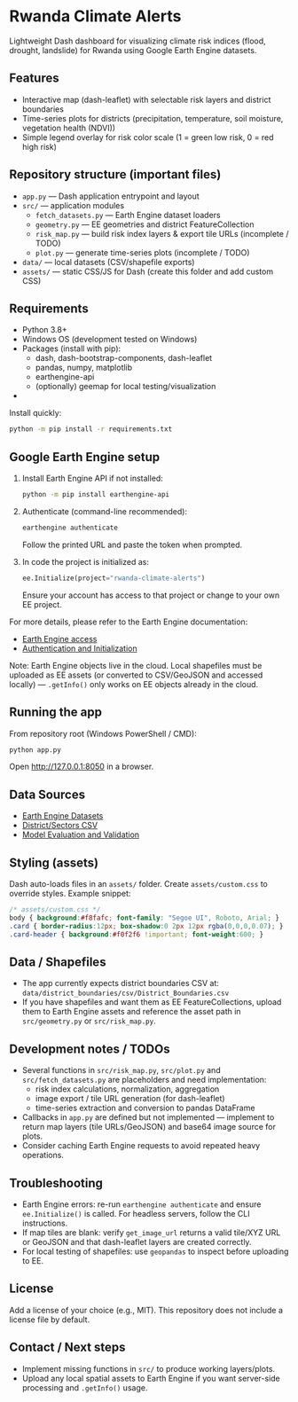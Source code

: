 # Rwanda Climate Alerts

Lightweight Dash dashboard for visualizing climate risk indices (flood, drought, landslide) for Rwanda using Google Earth Engine datasets.


## Features
- Interactive map (dash-leaflet) with selectable risk layers and district boundaries
- Time-series plots for districts (precipitation, temperature, soil moisture, vegetation health (NDVI))
- Simple legend overlay for risk color scale (1 = green low risk, 0 = red high risk)

## Repository structure (important files)
- `app.py` — Dash application entrypoint and layout
- `src/` — application modules
  - `fetch_datasets.py` — Earth Engine dataset loaders
  - `geometry.py` — EE geometries and district FeatureCollection
  - `risk_map.py` — build risk index layers & export tile URLs (incomplete / TODO)
  - `plot.py` — generate time-series plots (incomplete / TODO)
- `data/` — local datasets (CSV/shapefile exports)
- `assets/` — static CSS/JS for Dash (create this folder and add custom CSS)

## Requirements
- Python 3.8+
- Windows OS (development tested on Windows)
- Packages (install with pip):
  - dash, dash-bootstrap-components, dash-leaflet
  - pandas, numpy, matplotlib
  - earthengine-api
  - (optionally) geemap for local testing/visualization
-

Install quickly:
```bash
python -m pip install -r requirements.txt
```

## Google Earth Engine setup
1. Install Earth Engine API if not installed:
   ```bash
   python -m pip install earthengine-api
   ```
2. Authenticate (command-line recommended):
   ```bash
   earthengine authenticate
   ```
   Follow the printed URL and paste the token when prompted.

3. In code the project is initialized as:
   ```python
   ee.Initialize(project="rwanda-climate-alerts")
   ```
   Ensure your account has access to that project or change to your own EE project.

For more details, please refer to the Earth Engine documentation:
-  [Earth Engine access](https://developers.google.com/earth-engine/guides/access)
-  [Authentication and Initialization](https://developers.google.com/earth-engine/guides/auth)

Note: Earth Engine objects live in the cloud. Local shapefiles must be uploaded as EE assets (or converted to CSV/GeoJSON and accessed locally) — `.getInfo()` only works on EE objects already in the cloud.

## Running the app
From repository root (Windows PowerShell / CMD):
```bash
python app.py
```
Open http://127.0.0.1:8050 in a browser.

## Data Sources
- [Earth Engine Datasets](https://earthengine.google.com/)
- [District/Sectors CSV](https://geospatial-open-data-site-nisrgis.hub.arcgis.com/datasets/b4bcf921d2854ef6a39e94185abf11bc_0/explore?location=-2.064849%2C29.917646%2C8.32)
- [Model Evaluation and Validation](https://www.gfdrr.org/sites/default/files/publication/National_Risk_Atlas_of_Rwanda_electronic_version_0.pdf)

## Styling (assets)
Dash auto-loads files in an `assets/` folder. Create `assets/custom.css` to override styles. Example snippet:
```css
/* assets/custom.css */
body { background:#f8fafc; font-family: "Segoe UI", Roboto, Arial; }
.card { border-radius:12px; box-shadow:0 2px 12px rgba(0,0,0,0.07); }
.card-header { background:#f0f2f6 !important; font-weight:600; }
```

## Data / Shapefiles
- The app currently expects district boundaries CSV at:
  `data/district_boundaries/csv/District_Boundaries.csv`
- If you have shapefiles and want them as EE FeatureCollections, upload them to Earth Engine assets and reference the asset path in `src/geometry.py` or `src/risk_map.py`.

## Development notes / TODOs
- Several functions in `src/risk_map.py`, `src/plot.py` and `src/fetch_datasets.py` are placeholders and need implementation:
  - risk index calculations, normalization, aggregation
  - image export / tile URL generation (for dash-leaflet)
  - time-series extraction and conversion to pandas DataFrame
- Callbacks in `app.py` are defined but not implemented — implement to return map layers (tile URLs/GeoJSON) and base64 image source for plots.
- Consider caching Earth Engine requests to avoid repeated heavy operations.

## Troubleshooting
- Earth Engine errors: re-run `earthengine authenticate` and ensure `ee.Initialize()` is called. For headless servers, follow the CLI instructions.
- If map tiles are blank: verify `get_image_url` returns a valid tile/XYZ URL or GeoJSON and that dash-leaflet layers are created correctly.
- For local testing of shapefiles: use `geopandas` to inspect before uploading to EE.

## License
Add a license of your choice (e.g., MIT). This repository does not include a license file by default.

## Contact / Next steps
- Implement missing functions in `src/` to produce working layers/plots.
- Upload any local spatial assets to Earth Engine if you want server-side processing and `.getInfo()` usage.
